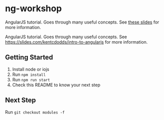 # ng-workshop

AngularJS tutorial. Goes through many useful concepts. See
[these slides](https://slides.com/kentcdodds/intro-to-angularjs) for more information.

AngularJS tutorial. Goes through many useful concepts. See https://slides.com/kentcdodds/intro-to-angularjs for more information.

## Getting Started

1. Install node or iojs
2. Run `npm install`
3. Run `npm run start`
4. Check this README to know your next step

## Next Step

Run `git checkout modules -f`
